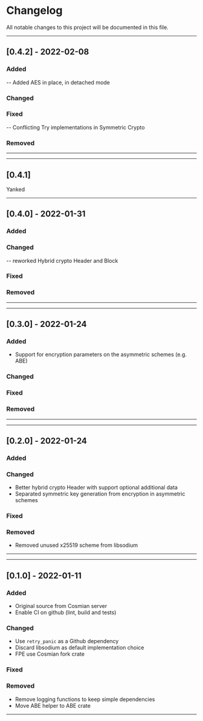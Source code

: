 # Changelog

All notable changes to this project will be documented in this file.

---
## [0.4.2] - 2022-02-08
### Added
-- Added AES in place, in detached mode 
### Changed
### Fixed
-- Conflicting Try implementations in Symmetric Crypto
### Removed
---


---
## [0.4.1]
Yanked

---
## [0.4.0] - 2022-01-31
### Added
### Changed
-- reworked Hybrid crypto Header and Block
### Fixed
### Removed
---


---
## [0.3.0] - 2022-01-24
### Added
- Support for encryption parameters on the asymmetric schemes (e.g. ABE)
### Changed
### Fixed
### Removed
---

---
## [0.2.0] - 2022-01-24
### Added

### Changed
- Better hybrid crypto Header with support optional additional data
- Separated symmetric key generation from encryption in asymmetric schemes
### Fixed
### Removed
- Removed unused x25519 scheme from libsodium
---


---
## [0.1.0] - 2022-01-11
### Added
- Original source from Cosmian server
- Enable CI on github (lint, build and tests)
### Changed
- Use `retry_panic` as a Github dependency
- Discard libsodium as default implementation choice
- FPE use Cosmian fork crate
### Fixed
### Removed
- Remove logging functions to keep simple dependencies
- Move ABE helper to ABE crate
---
